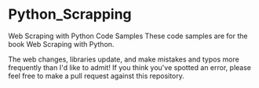 # Python_Scrapping

Web Scraping with Python Code Samples
These code samples are for the book Web Scraping with Python.

The web changes, libraries update, and make mistakes and typos more frequently than I'd like to admit! If you think you've spotted an error, please feel free to make a pull request against this repository.

